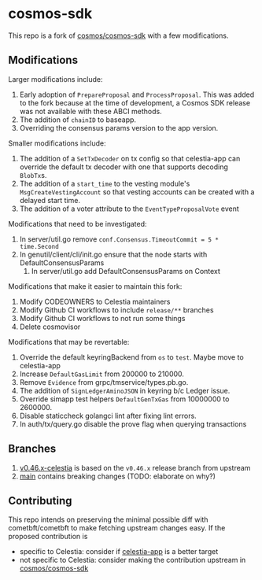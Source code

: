 # cosmos-sdk

This repo is a fork of [cosmos/cosmos-sdk](https://github.com/cosmos/cosmos-sdk) with a few modifications.

## Modifications

Larger modifications include:

1. Early adoption of `PrepareProposal` and `ProcessProposal`. This was added to the fork because at the time of development, a Cosmos SDK release was not available with these ABCI methods.
1. The addition of `chainID` to baseapp.
1. Overriding the consensus params version to the app version.

Smaller modifications include:

1. The addition of a `SetTxDecoder` on tx config so that celestia-app can override the default tx decoder with one that supports decoding `BlobTx`s.
1. The addition of a `start_time` to the vesting module's `MsgCreateVestingAccount` so that vesting accounts can be created with a delayed start time.
1. The addition of a voter attribute to the `EventTypeProposalVote` event

Modifications that need to be investigated:

1. In server/util.go remove `conf.Consensus.TimeoutCommit = 5 * time.Second`
1. In genutil/client/cli/init.go ensure that the node starts with DefaultConsensusParams
    1. In server/util.go add DefaultConsensusParams on Context

Modifications that make it easier to maintain this fork:

1. Modify CODEOWNERS to Celestia maintainers
1. Modify Github CI workflows to include `release/**` branches
1. Modify Github CI workflows to not run some things
1. Delete cosmovisor

Modifications that may be revertable:

1. Override the default keyringBackend from `os` to `test`. Maybe move to celestia-app
1. Increase `DefaultGasLimit` from 200000 to 210000.
1. Remove `Evidence` from grpc/tmservice/types.pb.go.
1. The addition of `SignLedgerAminoJSON` in keyring b/c Ledger issue.
1. Override simapp test helpers `DefaultGenTxGas` from 10000000 to 2600000.
1. Disable staticcheck golangci lint after fixing lint errors.
1. In auth/tx/query.go disable the prove flag when querying transactions

## Branches

1. [v0.46.x-celestia](https://github.com/celestiaorg/cosmos-sdk/tree/release/v0.46.x-celestia) is based on the `v0.46.x` release branch from upstream
2. [main](https://github.com/celestiaorg/cosmos-sdk/tree/main) contains breaking changes (TODO: elaborate on why?)

## Contributing

This repo intends on preserving the minimal possible diff with cometbft/cometbft to make fetching upstream changes easy. If the proposed contribution is

* specific to Celestia: consider if [celestia-app](https://github.com/celestiaorg/celestia-app) is a better target
* not specific to Celestia: consider making the contribution upstream in [cosmos/cosmos-sdk](https://github.com/cosmos/cosmos-sdk)
